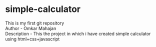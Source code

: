 # simple-calculator
This is my first git repository
<br>
Author - Omkar Mahajan
<br>
Description - This the project in which i have created simple calculator using html+css+javascript



